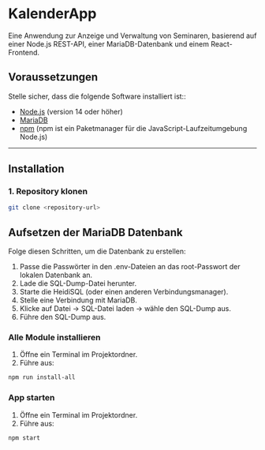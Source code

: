 # KalenderApp
Eine Anwendung zur Anzeige und Verwaltung von Seminaren, basierend auf einer Node.js REST-API, einer MariaDB-Datenbank und einem React-Frontend.

## Voraussetzungen
Stelle sicher, dass die folgende Software installiert ist::
- [Node.js](https://nodejs.org/) (version 14 oder höher)
- [MariaDB](https://mariadb.org/) 
- [npm](https://www.npmjs.com/) (npm ist ein Paketmanager für die JavaScript-Laufzeitumgebung Node.js)

---

## Installation
### 1. Repository klonen
```bash
git clone <repository-url>
```
## Aufsetzen der MariaDB Datenbank
Folge diesen Schritten, um die Datenbank zu erstellen:
1. Passe die Passwörter in den .env-Dateien an das root-Passwort der lokalen Datenbank an.
2. Lade die SQL-Dump-Datei herunter.
3. Starte die HeidiSQL (oder einen anderen Verbindungsmanager).
4. Stelle eine Verbindung mit MariaDB.
5. Klicke auf Datei -> SQL-Datei laden -> wähle den SQL-Dump aus.
6. Führe den SQL-Dump aus.
### Alle Module installieren
1. Öffne ein Terminal im Projektordner.
2. Führe aus:
```bash
npm run install-all
```
### App starten
1. Öffne ein Terminal im Projektordner.
2. Führe aus:
```bash
npm start
```
